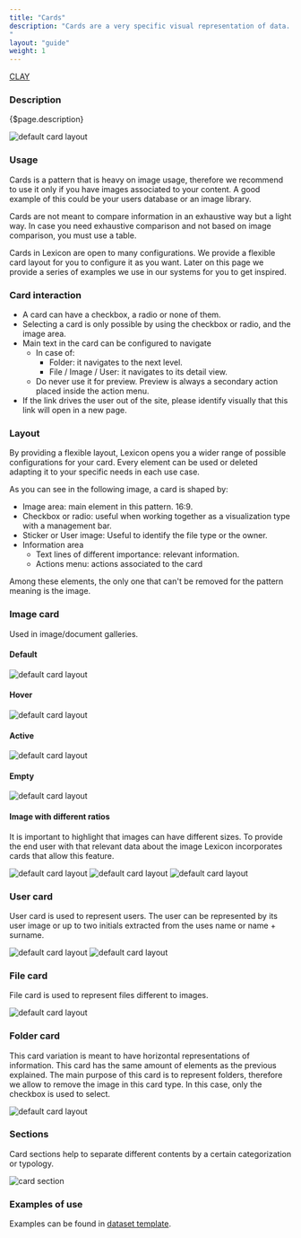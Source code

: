 ```yaml
---
title: "Cards"
description: "Cards are a very specific visual representation of data.
"
layout: "guide"
weight: 1
---
```


<a class="label-link label label-warning" href="https://clayui.com/docs/components/cards.html" target="_blank">CLAY</a>

### Description

{$page.description}

![default card layout](../../../images/CardImage.jpg)

### Usage
Cards is a pattern that is heavy on image usage, therefore we recommend to use it only if you have images associated to your content. A good example of this could be your users database or an image library.

Cards are not meant to compare information in an exhaustive way but a light way. In case you need exhaustive comparison and not based on image comparison, you must use a table.

Cards in Lexicon are open to many configurations. We provide a flexible card layout for you to configure it as you want. Later on this page we provide a series of examples we use in our systems for you to get inspired.

### Card interaction

* A card can have a checkbox, a radio or none of them.
* Selecting a card is only possible by using the checkbox or radio, and the image area. 
* Main text in the card can be configured to navigate
	* In case of:
		* Folder: it navigates to the next level.
		* File / Image / User: it navigates to its detail view.
	* Do never use it for preview. Preview is always a secondary action placed inside the action menu.
* If the link drives the user out of the site, please identify visually that this link will open in a new page.

### Layout
By providing a flexible layout, Lexicon opens you a wider range of possible configurations for your card. Every element can be used or deleted adapting it to your specific needs in each use case.

As you can see in the following image, a card is shaped by:
* Image area: main element in this pattern. 16:9.
* Checkbox or radio: useful when working together as a visualization type with a management bar.
* Sticker or User image: Useful to identify the file type or the owner.
* Information area
	* Text lines of different importance: relevant information.
	* Actions menu: actions associated to the card

Among these elements, the only one that can't be removed for the pattern meaning is the image.

### Image card

Used in image/document galleries.

#### Default 
![default card layout](../../../images/CardImage.jpg)

#### Hover
![default card layout](../../../images/CardImage+Hover.jpg)

#### Active 
![default card layout](../../../images/CardImage+Active.jpg)

#### Empty
![default card layout](../../../images/CardImage+Empty.png)

#### Image with different ratios

It is important to highlight that images can have different sizes. To provide the end user with that relevant data about the image Lexicon incorporates cards that allow this feature.

![default card layout](../../../images/CardImageAspectRatio1.png)
![default card layout](../../../images/CardImageAspectRatio2.png)
![default card layout](../../../images/CardImageAspectRatio3.png)

### User card

User card is used to represent users. The user can be represented by its user image or up to two initials extracted from the uses name or name + surname. 

![default card layout](../../../images/CardUser.png)
![default card layout](../../../images/CardUserImage.png)


### File card

File card is used to represent files different to images.

![default card layout](../../../images/CardFile.png)

### Folder card

This card variation is meant to have horizontal representations of information. This card has the same amount of elements as the previous explained. The main purpose of this card is to represent folders, therefore we allow to remove the image in this card type. In this case, only the checkbox is used to select.

![default card layout](../../../images/CardFolder.png)

### Sections
Card sections help to separate different contents by a certain categorization or typology.

![card section](../../../images/CardViewGroupSeparator.png)


### Examples of use

Examples can be found in [dataset template](./Templates/datasetTemplate.html).

